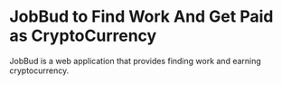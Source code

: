 ﻿

# JobBud to Find Work And Get Paid as CryptoCurrency

JobBud is a web application that provides finding work and earning cryptocurrency.

